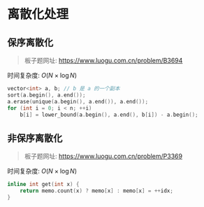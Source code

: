 # 离散化处理

## 保序离散化

> 板子题网址: https://www.luogu.com.cn/problem/B3694

时间复杂度: $O(N \times \log N )$

```cpp
vector<int> a, b; // b 是 a 的一个副本
sort(a.begin(), a.end());
a.erase(unique(a.begin(), a.end()), a.end());
for (int i = 0; i < n; ++i)
    b[i] = lower_bound(a.begin(), a.end(), b[i]) - a.begin();
```

## 非保序离散化

> 板子题网址: https://www.luogu.com.cn/problem/P3369

时间复杂度: $O(N \times \log N )$

```cpp
inline int get(int x) {
    return memo.count(x) ? memo[x] : memo[x] = ++idx;
}
```

